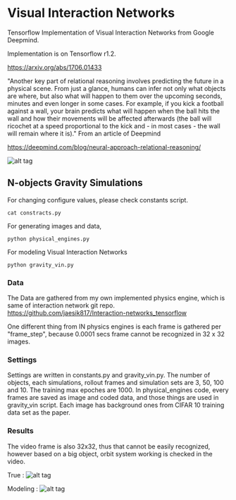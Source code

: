 Visual Interaction Networks
====================

Tensorflow Implementation of Visual Interaction Networks from Google Deepmind.

Implementation is on Tensorflow r1.2.

https://arxiv.org/abs/1706.01433

"Another key part of relational reasoning involves predicting the future in a physical scene. From just a glance, humans can infer not only what objects are where, but also what will happen to them over the upcoming seconds, minutes and even longer in some cases. For example, if you kick a football against a wall, your brain predicts what will happen when the ball hits the wall and how their movements will be affected afterwards (the ball will ricochet at a speed proportional to the kick and - in most cases - the wall will remain where it is)." From an article of Deepmind

https://deepmind.com/blog/neural-approach-relational-reasoning/

![alt tag](https://github.com/jaesik817/visual-interaction-networks_tensorflow/blob/master/figures/vin_fig1.png)

N-objects Gravity Simulations
--------------------------

For changing configure values, please check constants script.

`
cat constracts.py
`

For generating images and data,

`
python physical_engines.py
`

For modeling Visual Interaction Networks

`
python gravity_vin.py
`
### Data
The Data are gathered from my own implemented physics engine, which is same of interaction network git repo.
https://github.com/jaesik817/Interaction-networks_tensorflow

One different thing from IN physics engines is each frame is gathered per "frame_step", because 0.0001 secs frame cannot be recognized in 32 x 32 images.

### Settings
Settings are written in constants.py and gravity_vin.py. 
The number of objects, each simulations, rollout frames and simulation sets are 3, 50, 100 and 10. 
The training max epoches are 1000.
In physical_engines code, every frames are saved as image and coded data, and those things are used in gravity_vin script.
Each image has background ones from CIFAR 10 training data set as the paper.

### Results
The video frame is also 32x32, thus that cannot be easily recognized, however based on a big object, orbit system working is checked in the video.

True :
![alt tag](https://github.com/jaesik817/visual-interaction-networks_tensorflow/blob/master/figures/true.gif)

Modeling :
![alt tag](https://github.com/jaesik817/visual-interaction-networks_tensorflow/blob/master/figures/modeling.gif)

